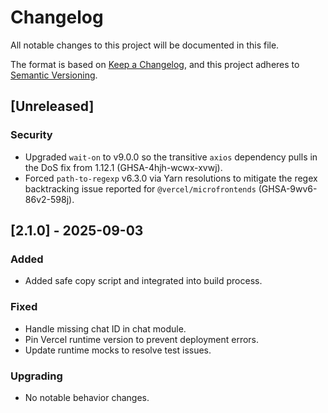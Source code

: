 # Changelog

All notable changes to this project will be documented in this file.

The format is based on [Keep a Changelog](https://keepachangelog.com/en/1.1.0/),
and this project adheres to [Semantic Versioning](https://semver.org/spec/v2.0.0.html).

## [Unreleased]

### Security
- Upgraded `wait-on` to v9.0.0 so the transitive `axios` dependency pulls in the DoS fix from 1.12.1 (GHSA-4hjh-wcwx-xvwj).
- Forced `path-to-regexp` v6.3.0 via Yarn resolutions to mitigate the regex backtracking issue reported for `@vercel/microfrontends` (GHSA-9wv6-86v2-598j).

## [2.1.0] - 2025-09-03
### Added
- Added safe copy script and integrated into build process.

### Fixed
- Handle missing chat ID in chat module.
- Pin Vercel runtime version to prevent deployment errors.
- Update runtime mocks to resolve test issues.

### Upgrading
- No notable behavior changes.

